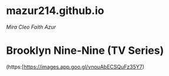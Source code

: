 # mazur214.github.io
*Mira Cleo Faith Azur*

# Brooklyn Nine-Nine (TV Series)
(https:[https://images.app.goo.gl/vnouAbECSQuFz35Y7)
